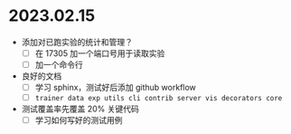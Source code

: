 # 2023.02.15

- 添加对已跑实验的统计和管理？
    - [ ] 在 17305 加一个端口号用于读取实验
    - [ ] 加一个命令行
- 良好的文档
    - [ ] 学习 sphinx，测试好后添加 github workflow
    - [ ] `trainer data exp utils cli contrib server vis decorators core`

- 测试覆盖率先覆盖 20% 关键代码
    - [ ] 学习如何写好的测试用例